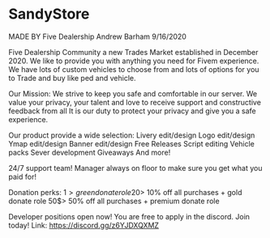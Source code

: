 # SandyStore

MADE BY Five Dealership Andrew Barham 9/16/2020

Five Dealership Community a new Trades Market established in December 2020. We like to provide you with anything you need for Fivem experience. We have lots of custom vehicles to choose from and lots of options for you to Trade and buy like ped and vehicle.

Our Mission: We strive to keep you safe and comfortable in our server. We value your privacy, your talent and love to receive support and constructive feedback from all It is our duty to protect your privacy and give you a safe experience.

Our product provide a wide selection: Livery edit/design Logo edit/design Ymap edit/design Banner edit/design Free Releases Script editing Vehicle packs Sever development Giveaways And more!

24/7 support team! Manager always on floor to make sure you get what you paid for!

Donation perks: 1$> green donate role 20$> 10% off all purchases + gold donate role 50$> 50% off all purchases + premium donate role

Developer positions open now! You are free to apply in the discord. Join today! Link: https://discord.gg/z6YJDXQXMZ
